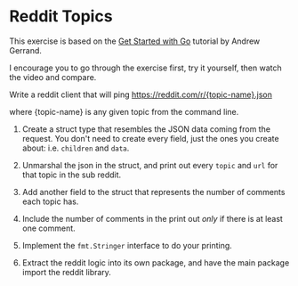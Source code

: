 # Reddit Topics

This exercise is based on the [Get Started with Go](https://www.youtube.com/watch?v=2KmHtgtEZ1s) tutorial by Andrew Gerrand.

I encourage you to go through the exercise first, try it yourself, then watch the video and compare.

Write a reddit client that will ping https://reddit.com/r/{topic-name}.json

where {topic-name} is any given topic from the command line. 

1. Create a struct type that resembles the JSON data coming from the request. You don't need to create every field, just the ones you create about: i.e. `children` and `data`.

2. Unmarshal the json in the struct, and print out every `topic` and `url` for that topic in the sub reddit. 

3. Add another field to the struct that represents the number of comments each topic has. 

4. Include the number of comments in the print out *only* if there is at least one comment. 

5. Implement the `fmt.Stringer` interface to do your printing. 

6. Extract the reddit logic into its own package, and have the main package import the reddit library. 